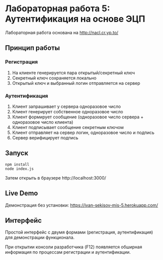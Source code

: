 # Лабораторная работа 5: Аутентификация на основе ЭЦП

Лабораторная работа основана на http://nacl.cr.yp.to/

## Принцип работы
### Регистрация
1. На клиенте генерируется пара открытый/секретный ключ
2. Секретный ключ сохраняется локально
3. Открытый ключ и выбранный логин отправляется на сервер

### Аутентификация
1. Клиент запрашивает у сервера одноразовое число
2. Клиент генерирует собственное одноразовое число
3. Клиент формирует сообщение (одноразовое число сервера + одноразовое число клиента)
4. Клиент подписывает сообщение секретным ключом
5. Клиент отправляет на сервер логин, одноразовое число и подпись
6. Сервер верифицирует подпись

## Запуск
```
npm install
node index.js
```
Затем открыть в браузере http://localhost:3000/

## Live Demo
Демонстрация без установки:
https://ivan-sekisov-mis-5.herokuapp.com/

## Интерфейс
Простой интерфейс с двумя формами (регистрация, аутентификация) для демонстрации функционала.

При открытии консоли разработчика (F12) появляется обширная информация по процессам регистрации и аутентификации. 